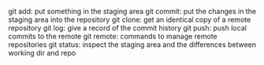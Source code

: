 git add: put something in the staging area
git commit: put the changes in the staging area into the repository
git clone: get an identical copy of a remote repository
git log: give a record of the commit history
git push: push local commits to the remote
git remote: commands to manage remote repositories
git status: inspect the staging area and the differences between working dir and repo

